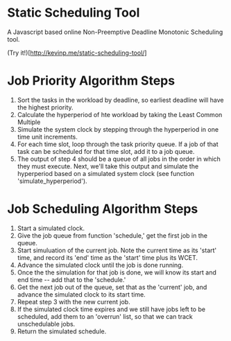 Static Scheduling Tool
======================

A Javascript based online Non-Preemptive Deadline Monotonic Scheduling tool.

(Try it!)[http://kevinp.me/static-scheduling-tool/]

 Job Priority Algorithm Steps
 ===============
 1. Sort the tasks in the workload by deadline, so earliest deadline will have the
 highest priority.
 2. Calculate the hyperperiod of hte workload by taking the Least Common Multiple
 3. Simulate the system clock by stepping through the hyperperiod
 in one time unit increments.
 4. For each time slot, loop through the task priority queue. If
 a job of that task can be scheduled for that time slot, add it to
 a job queue.
 5. The output of step 4 should be a queue of all jobs in the order in which they must
 execute. Next, we'll take this output and simulate the hyperperiod based on a simulated
 system clock (see function 'simulate_hyperperiod').


 Job Scheduling Algorithm Steps
 ===============
 1. Start a simulated clock.
 2. Give the job queue from function 'schedule,' get the first job in the queue.
 3. Start simuluation of the current job. Note the current time as its 'start' time,
 and record its 'end' time as the 'start' time plus its WCET.
 4. Advance the simulated clock until the job is done running.
 5. Once the the simulation for that job is done, we will know its start and
 end time -- add that to the 'schedule.'
 6. Get the next job out of the queue, set that as the 'current' job, and advance
 the simulated clock to its start time.
 7. Repeat step 3 with the new current job.
 8. If the simulated clock time expires and we still have jobs left to be scheduled,
 add them to an 'overrun' list, so that we can track unschedulable jobs.
 9. Return the simulated schedule.

